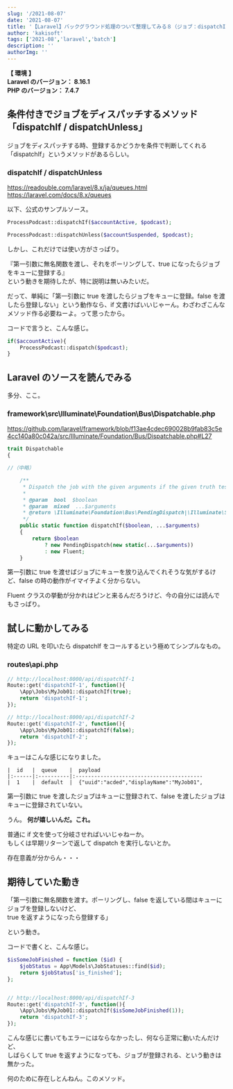 ```yaml
---
slug: '/2021-08-07'
date: '2021-08-07'
title: '【Laravel】バックグラウンド処理のついて整理してみる８（ジョブ：dispatchIf）'
author: 'kakisoft'
tags: ['2021-08','laravel','batch']
description: ''
authorImg: ''
---
```


**【 環境 】**  
**Laravel のバージョン： 8.16.1**  
**PHP のバージョン： 7.4.7**  


## 条件付きでジョブをディスパッチするメソッド「dispatchIf / dispatchUnless」
ジョブをディスパッチする時、登録するかどうかを条件で判断してくれる「dispatchIf」というメソッドがあるらしい。

### dispatchIf / dispatchUnless
https://readouble.com/laravel/8.x/ja/queues.html  
https://laravel.com/docs/8.x/queues  

以下、公式のサンプルソース。
```php
ProcessPodcast::dispatchIf($accountActive, $podcast);

ProcessPodcast::dispatchUnless($accountSuspended, $podcast);
```

しかし、これだけでは使い方がさっぱり。  

『第一引数に無名関数を渡し、それをポーリングして、true になったらジョブをキューに登録する』  
という動きを期待したが、特に説明は無いみたいだ。  

だって、単純に「第一引数に true を渡したらジョブをキューに登録。false を渡したら登録しない」という動作なら、if 文書けばいいじゃーん。わざわざこんなメソッド作る必要ねーよ。って思ったから。  

コードで言うと、こんな感じ。
```php
if($accountActive){
    ProcessPodcast::dispatch($podcast);
}
```

## Laravel のソースを読んでみる
多分、ここ。  

### framework\src\Illuminate\Foundation\Bus\Dispatchable.php
https://github.com/laravel/framework/blob/f13ae4cdec690028b9fab83c5e4cc140a80c042a/src/Illuminate/Foundation/Bus/Dispatchable.php#L27
```php
trait Dispatchable
{

//（中略）

    /**
     * Dispatch the job with the given arguments if the given truth test passes.
     *
     * @param  bool  $boolean
     * @param  mixed  ...$arguments
     * @return \Illuminate\Foundation\Bus\PendingDispatch|\Illuminate\Support\Fluent
     */
    public static function dispatchIf($boolean, ...$arguments)
    {
        return $boolean
            ? new PendingDispatch(new static(...$arguments))
            : new Fluent;
    }
```

第一引数に true を渡せばジョブにキューを放り込んでくれそうな気がするけど、false の時の動作がイマイチよく分からない。  

Fluent クラスの挙動が分かれはピンと来るんだろうけど、今の自分には読んでもさっぱり。


## 試しに動かしてみる
特定の URL を叩いたら dispatchIf をコールするという極めてシンプルなもの。

### routes\api.php
```php
// http://localhost:8000/api/dispatchIf-1
Route::get('dispatchIf-1', function(){
    \App\Jobs\MyJob01::dispatchIf(true);
    return 'dispatchIf-1';
});

// http://localhost:8000/api/dispatchIf-2
Route::get('dispatchIf-2', function(){
    \App\Jobs\MyJob01::dispatchIf(false);
    return 'dispatchIf-2';
});
```

キューはこんな感じになりました。
```
|  id   |  queue    |  payload
|:------|:----------|:-----------------------------------------
|  1    |  default  |  {"uuid":"acded","displayName":"MyJob01",
```

第一引数に true を渡したジョブはキューに登録されて、false を渡したジョブはキューに登録されていない。  

うん。
**何が嬉しいんだ。これ。**  

普通に if 文を使って分岐させればいいじゃねーか。  
もしくは早期リターンで返して dispatch を実行しないとか。  

存在意義が分からん・・・  


## 期待していた動き
「第一引数に無名関数を渡す。ポーリングし、false を返している間はキューにジョブを登録しないけど、  
true を返すようになったら登録する」  

という動き。  

コードで書くと、こんな感じ。
```php
$isSomeJobFinished = function ($id) {
    $jobStatus = App\Models\JobStatuses::find($id);
    return $jobStatus['is_finished'];
};


// http://localhost:8000/api/dispatchIf-3
Route::get('dispatchIf-3', function(){
    \App\Jobs\MyJob01::dispatchIf($isSomeJobFinished(1));
    return 'dispatchIf-3';
});
```

こんな感じに書いてもエラーにはならなかったし、何なら正常に動いたんだけど、  
しばらくして true を返すようになっても、ジョブが登録される、という動きは無かった。  

何のために存在しとんねん。このメソッド。  
